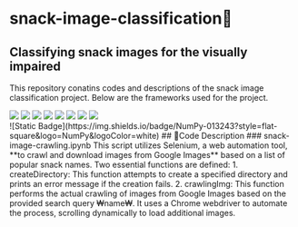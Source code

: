 # snack-image-classification🍪
## Classifying snack images for the visually impaired 
This repository conatins codes and descriptions of the snack image classification project. Below are the frameworks used for the project. 

<div align="left">
   <img src="https://img.shields.io/badge/Python-3776AB?style=flat-square&logo=Python&logoColor=white"/>
   <img src="https://img.shields.io/badge/Jupyter-F37626?style=flat-square&logo=Jupyter&logoColor=white"/>
   <img src="https://img.shields.io/badge/Selenium-43B02A?style=flat-square&logo=Selenium&logoColor=white"/>
   <img src="https://img.shields.io/badge/OpenCV-5C3EE8?style=flat-square&logo=OpenCV&logoColor=white"/>
   <img src="https://img.shields.io/badge/NumPy-013243?style=flat-square&logo=NumPy&logoColor=white"/>
   <img src="https://img.shields.io/badge/pandas-%23150458.svg?style=for-the-badge&logo=pandas&logoColor=white"/>
   <img src="https://img.shields.io/badge/TensorFlow-%23FF6F00.svg?style=for-the-badge&logo=TensorFlow&logoColor=white"/>
   <img src="https://img.shields.io/badge/Keras-%23D00000.svg?style=for-the-badge&logo=Keras&logoColor=white"/>
</div>
![Static Badge](https://img.shields.io/badge/NumPy-013243?style=flat-square&logo=NumPy&logoColor=white)
## 📄Code Description
### snack-image-crawling.ipynb
This script utilizes Selenium, a web automation tool, **to crawl and download images from Google Images** based on a list of popular snack names.
Two essential functions are defined:
  1. createDirectory: This function attempts to create a specified directory and prints an error message if the creation fails.
  2. crawlingImg: This function performs the actual crawling of images from Google Images based on the provided search query ₩name₩. It uses a Chrome webdriver to automate the process, scrolling dynamically to load additional images.
